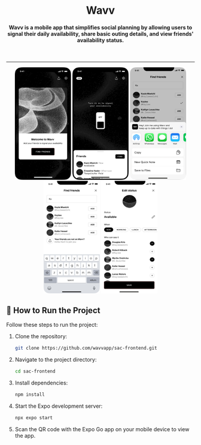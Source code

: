 <p align="center" style="background-color: #F8A65D;">
    <h1 align="center">Wavv</h1>
</p>
<h4 align="center">Wavv is a mobile app that simplifies social planning by allowing users to signal their daily availability, share basic outing details, and view friends' availability status.</h4>
<br />


---

<p align="center">
  <img src="./assets/images/readme/landing.png" alt="screenshot-1" width="150" height="300">
  <img src="./assets/images/readme/no signal.png" alt="screenshot-3" width="150" height="300">
  <img src="./assets/images/readme/share link.png" alt="screenshot-5" width="150" height="300">
  <img src="./assets/images/readme/find friends.png" alt="screenshot-2" width="150" height="300">
  <img src="./assets/images/readme/Edit status.png" alt="screenshot-4" width="150" height="300">
</p>


## 🚀 How to Run the Project

Follow these steps to run the project:

1. Clone the repository:
   ```bash
   git clone https://github.com/wavvapp/sac-frontend.git
   ```

2. Navigate to the project directory:
   ```bash
   cd sac-frontend
   ```

3. Install dependencies:
   ```bash
   npm install
   ```

4. Start the Expo development server:
   ```bash
   npx expo start
   ```

5. Scan the QR code with the Expo Go app on your mobile device to view the app.


